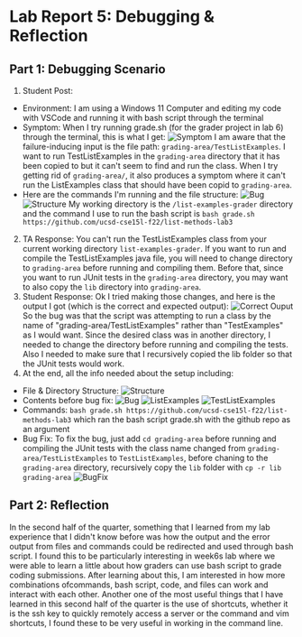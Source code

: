 # Lab Report 5: Debugging & Reflection
## Part 1: Debugging Scenario
1. Student Post:
  * Environment: I am using a Windows 11 Computer and editing my code with VSCode and running it with bash script through the terminal
  * Symptom: When I try running grade.sh (for the grader project in lab 6) through the terminal, this is what I get: ![Symptom](SymptomSS.png) I am aware that the failure-inducing input is the file path: `grading-area/TestListExamples`. I want to run TestListExamples in the `grading-area` directory that it has been copied to but it can't seem to find and run the class. When I try getting rid of `grading-area/`, it also produces a symptom where it can't run the ListExamples class that should have been copid to `grading-area`.
  * Here are the commands I'm running and the file structure: ![Bug](BugSS.png) ![Structure](DirectoryStructureSS.png) My working directory is the `/list-examples-grader` directory and the command I use to run the bash script is `bash grade.sh https://github.com/ucsd-cse15l-f22/list-methods-lab3`
2. TA Response: You can't run the TestListExamples class from your current working directory `list-examples-grader`. If you want to run and compile the TestListExamples java file, you will need to change directory to `grading-area` before running and compiling them. Before that, since you want to run JUnit tests in the `grading-area` directory, you may want to also copy the `lib` directory into `grading-area`.
3. Student Response: Ok I tried making those changes, and here is the output I got (which is the correct and expected output): ![Correct Ouput](CorrectedOutputSS.png) So the bug was that the script was attempting to run a class by the name of "grading-area/TestListExamples" rather than "TestExamples" as I would want. Since the desired class was in another directory, I needed to change the directory before running and compiling the tests. Also I needed to make sure that I recursively copied the lib folder so that the JUnit tests would work.
4. At the end, all the info needed about the setup including:
  * File & Directory Structure: ![Structure](DirectoryStructureSS.png)
  * Contents before bug fix: ![Bug](BugSS.png) ![ListExamples](ListExamplesSS.png) ![TestListExamples](TestListExamplesSS.png)
  * Commands: `bash grade.sh https://github.com/ucsd-cse15l-f22/list-methods-lab3` which ran the bash script grade.sh with the github repo as an argument
  * Bug Fix: To fix the bug, just add `cd grading-area` before running and compiling the JUnit tests with the class name changed from `grading-area/TestListExamples` to `TestListExamples`, before chaning to the `grading-area` directory, recursively copy the `lib` folder with `cp -r lib grading-area` ![BugFix](BugFixSS.png)
## Part 2: Reflection
In the second half of the quarter, something that I learned from my lab experience that I didn't know before was how the output and the error output from files and commands could be redirected and used through bash script. I found this to be particularly interesting in week6s lab where we were able to learn a little about how graders can use bash script to grade coding submissions. After learning about this, I am interested in how more combinations ofcommands, bash script, code, and files can work and interact with each other. 
Another one of the most useful things that I have learned in this second half of the quarter is the use of shortcuts, whether it is the ssh key to quickly remotely access a server or the command and vim shortcuts, I found these to be very useful in working in the command line.
